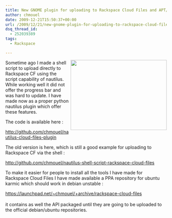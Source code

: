 ```yaml
---
title: New GNOME plugin for uploading to Rackspace Cloud Files and APT/PPA repo for CF tools.
author: chmouel
date: 2009-12-21T15:50:37+00:00
url: /2009/12/21/new-gnome-plugin-for-uploading-to-rackspace-cloud-files-and-aptppa-repo-for-cf-tools/
dsq_thread_id:
  - 252039389
tags:
  - Rackspace

---
```

[<img loading="lazy" src="/wp-content/uploads/2009/12/Screenshot-300x218.png" alt="" title="Upload to Rackspace Cloud Files" width="300" height="218" class="aligncenter size-medium wp-image-266" align="right" srcset="https://blog.chmouel.com/wp-content/uploads/2009/12/Screenshot-300x218.png 300w, https://blog.chmouel.com/wp-content/uploads/2009/12/Screenshot.png 900w" sizes="(max-width: 300px) 100vw, 300px" />][1]

Sometime ago I made a shell script to upload directly to Rackspace CF using the script capability of nautilus. While working well it did not offer the progress bar and was hard to update. I have made now as a proper python nautilus plugin which offer these features.

The code is available here :

<http://github.com/chmouel/nautilus-cloud-files-plugin>

The old version is here, which is still a good example for uploading to Rackspace CF via the shell :

[http://github.com/chmouel/nautilus-shell-script-rackspace-cloud-files  
][2] 

To make it easier for people to install all the tools I have made for Rackspace Cloud Files I have made available a PPA repository for ubuntu karmic which should work in debian unstable :

[https://launchpad.net/~chmouel/+archive/rackspace-cloud-files  
][3]  
it contains as well the API packaged until they are going to be uploaded to the official debian/ubuntu repositories.

 [1]: /wp-content/uploads/2009/12/Screenshot.png
 [2]: http://github.com/chmouel/nautilus-shell-script-rackspace-cloud-files
 [3]: https://launchpad.net/~chmouel/+archive/rackspace-cloud-files